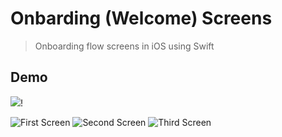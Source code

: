 # Onbarding (Welcome) Screens

> Onboarding flow screens in iOS using Swift

## Demo
![](https://res.cloudinary.com/waheedafolabi/image/upload/v1610314533/Onboarging.gif)!

![First Screen](https://res.cloudinary.com/waheedafolabi/image/upload/v1610303279/Simulator_Screen_Shot_-_iPhone_11_Pro_-_2021-01-10_at_19.24.04.png)
![Second Screen](https://res.cloudinary.com/waheedafolabi/image/upload/v1610303279/Simulator_Screen_Shot_-_iPhone_11_Pro_-_2021-01-10_at_19.24.09.png)
![Third Screen](https://res.cloudinary.com/waheedafolabi/image/upload/v1610303279/Simulator_Screen_Shot_-_iPhone_11_Pro_-_2021-01-10_at_19.24.17.png)


